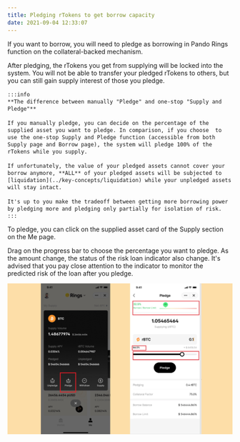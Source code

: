 ```yaml
---
title: Pledging rTokens to get borrow capacity
date: 2021-09-04 12:33:07
---
```


If you want to borrow, you will need to pledge as borrowing in Pando Rings function on the collateral-backed mechanism.

After pledging, the rTokens you get from supplying will be locked into the system. You will not be able to transfer your pledged rTokens to others, but you can still gain supply interest of those you pledge.

````mdx-code-block
:::info
**The difference between manually "Pledge" and one-stop "Supply and Pledge"**

If you manually pledge, you can decide on the percentage of the supplied asset you want to pledge. In comparison, if you choose  to use the one-stop Supply and Pledge function (accessible from both Supply page and Borrow page), the system will pledge 100% of the rTokens while you supply.

If unfortunately, the value of your pledged assets cannot cover your borrow anymore, **ALL** of your pledged assets will be subjected to [liquidation](../key-concepts/liquidation) while your unpledged assets will stay intact.

It's up to you make the tradeoff between getting more borrowing power by pledging more and pledging only partially for isolation of risk.
:::
````

To pledge, you can click on the supplied asset card of the Supply section on the Me page.

Drag on the progress bar to choose the percentage you want to pledge. As the amount change, the status of the risk loan indicator also change. It's advised that you pay close attention to the indicator to monitor the predicted risk of the loan after you pledge.

![](../assets/pledge1.jpg)